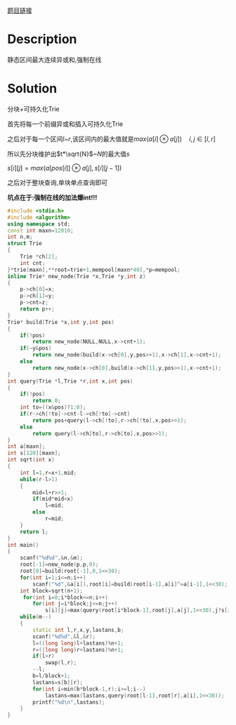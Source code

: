 [题目链接](http://www.lydsy.com/JudgeOnline/problem.php?id=2741)

# Description

静态区间最大连续异或和,强制在线

# Solution

分块+可持久化Trie

首先将每一个前缀异或和插入可持久化Trie

之后对于每一个区间$l$~$r$,该区间内的最大值就是$max(a[i] \otimes a[j])\quad i,j\in[l,r]$

所以先分块维护出$t*\sqrt{N}$~$N$的最大值$s$

$s[i][j]=max(a[pos[i]]\otimes a[j],s[i][j-1])$

之后对于整块查询,单块单点查询即可

**坑点在于:强制在线的加法爆int!!!**

``` c++
#include <stdio.h>
#include <algorithm>
using namespace std;
const int maxn=12010;
int n,m;
struct Trie
{
    Trie *ch[2];
    int cnt;
}*trie[maxn],**root=trie+1,mempool[maxn*40],*p=mempool;
inline Trie* new_node(Trie *x,Trie *y,int z)
{
    p->ch[0]=x;
    p->ch[1]=y;
    p->cnt=z;
    return p++;
}
Trie* build(Trie *x,int y,int pos)
{
    if(!pos)
        return new_node(NULL,NULL,x->cnt+1);
    if(~y&pos)
        return new_node(build(x->ch[0],y,pos>>1),x->ch[1],x->cnt+1);
    else
        return new_node(x->ch[0],build(x->ch[1],y,pos>>1),x->cnt+1);
}
int query(Trie *l,Trie *r,int x,int pos)
{
    if(!pos)
        return 0;
    int to=((x&pos)?1:0);
    if(r->ch[!to]->cnt-l->ch[!to]->cnt)
        return pos+query(l->ch[!to],r->ch[!to],x,pos>>1);
    else
        return query(l->ch[to],r->ch[to],x,pos>>1);
}
int a[maxn];
int s[120][maxn];
int sqrt(int x)
{
    int l=1,r=x+1,mid;
    while(r-l>1)
    {
        mid=l+r>>1;
        if(mid*mid<x)
            l=mid;
        else
            r=mid;
    }   
    return l;
}
int main()
{
    scanf("%d%d",&n,&m);
    root[-1]=new_node(p,p,0);
    root[0]=build(root[-1],0,1<<30);
    for(int i=1;i<=n;i++)
        scanf("%d",&a[i]),root[i]=build(root[i-1],a[i]^=a[i-1],1<<30);
    int block=sqrt(n+1);
     for(int i=0;i*block<=n;i++)  
        for(int j=i*block;j<=n;j++)  
            s[i][j]=max(query(root[i*block-1],root[j],a[j],1<<30),j?s[i][j-1]:0);  
    while(m--)
    {
        static int l,r,x,y,lastans,b;
        scanf("%d%d",&l,&r);
        l=((long long)l+lastans)%n+1;
        r=((long long)r+lastans)%n+1;
        if(l>r)
            swap(l,r);
        --l;
        b=l/block+1;
        lastans=s[b][r];
        for(int i=min(b*block-1,r);i>=l;i--)
            lastans=max(lastans,query(root[l-1],root[r],a[i],1<<30));
        printf("%d\n",lastans);
    }
}
```

